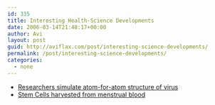 ```yaml
---
id: 335
title: Interesting Health-Science Developments
date: 2006-03-14T21:48:17+00:00
author: Avi
layout: post
guid: http://aviflax.com/post/interesting-science-developments/
permalink: /post/interesting-science-developments/
categories:
  - none
---
```

  * [Researchers simulate atom-for-atom structure of virus](http://www.scienceblog.com/cms/researchers_simulate_atom_for_atom_structure_of_virus_10213.html)
  * [Stem Cells harvested from menstrual blood](http://today.reuters.com/news/newsArticle.aspx?type=healthNews&storyID=2006-03-13T182319Z_01_COL366188_RTRUKOC_0_US-STEM-CELLS.xml)